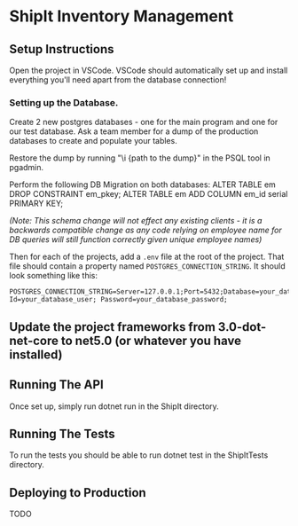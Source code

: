 # ShipIt Inventory Management

## Setup Instructions
Open the project in VSCode.
VSCode should automatically set up and install everything you'll need apart from the database connection!

### Setting up the Database.
Create 2 new postgres databases - one for the main program and one for our test database.
Ask a team member for a dump of the production databases to create and populate your tables.

Restore the dump by running "\i {path to the dump}" in the PSQL tool in pgadmin.

Perform the following DB Migration on both databases:
  ALTER TABLE em DROP CONSTRAINT em_pkey;
  ALTER TABLE em ADD COLUMN em_id serial PRIMARY KEY;
  
_(Note: This schema change will not effect any existing clients - it is a backwards
compatible change as any code relying on employee name for DB queries will still function correctly given unique employee names)_

Then for each of the projects, add a `.env` file at the root of the project.
That file should contain a property named `POSTGRES_CONNECTION_STRING`.
It should look something like this:
```
POSTGRES_CONNECTION_STRING=Server=127.0.0.1;Port=5432;Database=your_database_name;User Id=your_database_user; Password=your_database_password;
```

## Update the project frameworks from 3.0-dot-net-core to net5.0 (or whatever you have installed)

## Running The API
Once set up, simply run dotnet run in the ShipIt directory.

## Running The Tests
To run the tests you should be able to run dotnet test in the ShipItTests directory.

## Deploying to Production
TODO

